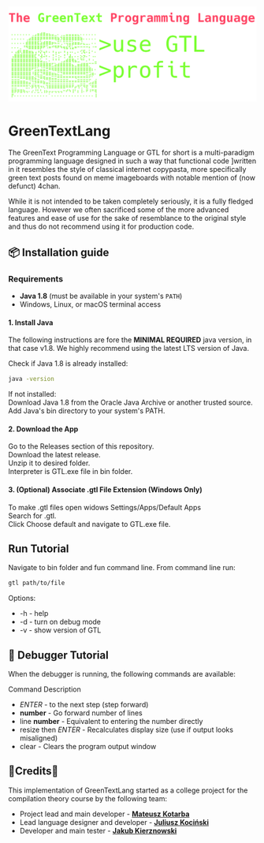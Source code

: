 ![The GTL logo](docs/img/logo_main_dark_transparent.png)

# GreenTextLang
The GreenText Programming Language or GTL for short is a multi-paradigm programming language designed in such a way that
functional code ]written in it resembles the style of classical internet copypasta, more specifically green text posts found
on meme imageboards with notable mention of (now defunct) 4chan.

While it is not intended to be taken completely seriously, it is a fully fledged language.
However we often sacrificed some of the more advanced features and ease of use for the sake of resemblance to the original style and thus do not recommend using it for production code.



## 📦 Installation guide
### Requirements
- **Java 1.8** (must be available in your system's `PATH`)
- Windows, Linux, or macOS terminal access

#### 1. Install Java
The following instructions are fore the **MINIMAL REQUIRED** java version, in that case v1.8.
We highly recommend using the latest LTS version of Java.

Check if Java 1.8 is already installed:
```sh
java -version
```

If not installed:\
Download Java 1.8 from the Oracle Java Archive or another trusted source.\
Add Java's bin directory to your system's PATH.

#### 2. Download the App
Go to the Releases section of this repository.\
Download the latest release.\
Unzip it to desired folder.\
Interpreter is GTL.exe file in bin folder.

#### 3. (Optional) Associate .gtl File Extension (Windows Only)
To make .gtl files open widows Settings/Apps/Default Apps\
Search for .gtl.\
Click Choose default and navigate to GTL.exe file.

## Run Tutorial

Navigate to bin folder and fun command line. From command line run:
```sh
gtl path/to/file
```
Options:
 - -h - help
 - -d - turn on debug mode
 - -v - show version of GTL

## 🐞 Debugger Tutorial
When the debugger is running, the following commands are available:

Command	Description
- *ENTER*	          - to the next step (step forward)
- **number**	      - Go forward number of lines
- line **number**	  - Equivalent to entering the number directly
- resize then *ENTER* - Recalculates display size (use if output looks misaligned)
- clear	              - Clears the program output window


## 🧍Credits🧍
This implementation of GreenTextLang started as a college project for the compilation theory course by the following team:
- Project lead and main developer - **[Mateusz Kotarba](https://github.com/komumati1)**
- Lead language designer and developer - **[Juliusz Kociński](https://github.com/Julczyk)**
- Developer and main tester - **[Jakub Kierznowski](https://github.com/qualv13)**